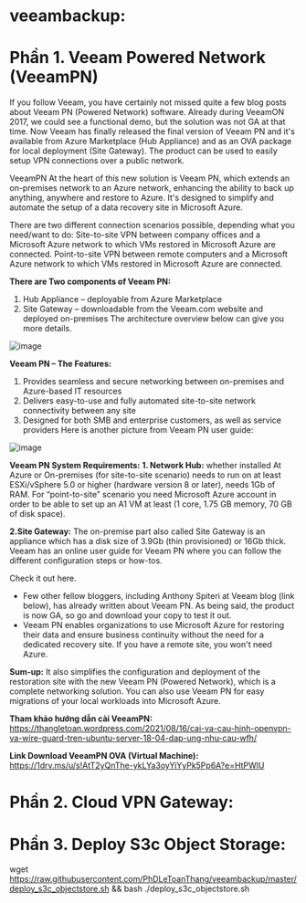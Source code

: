 # veeambackup:

#  Phần 1. Veeam Powered Network (VeeamPN)
If you follow Veeam, you have certainly not missed quite a few blog posts about Veeam PN (Powered Network) software. Already during VeeamON 2017, we could see a functional demo, but the solution was not GA at that time. Now Veeam has finally released the final version of Veeam PN and it's available from Azure Marketplace (Hub Appliance) and as an OVA package for local deployment (Site Gateway).
The product can be used to easily setup VPN connections over a public network.

VeeamPN At the heart of this new solution is Veeam PN, which extends an on-premises network to an Azure network, enhancing the ability to back up anything, anywhere and restore to Azure. It's designed to simplify and automate the setup of a data recovery site in Microsoft Azure.

There are two different connection scenarios possible, depending what you need/want to do:
    Site-to-site VPN between company offices and a Microsoft Azure network to which VMs restored in Microsoft Azure are connected.
    Point-to-site VPN between remote computers and a Microsoft Azure network to which VMs restored in Microsoft Azure are connected.

**There are Two components of Veeam PN:**
1. Hub Appliance – deployable from Azure Marketplace
2. Site Gateway –  downloadable from the Veeam.com website and deployed on-premises
The architecture overview below can give you more details.

![image](https://user-images.githubusercontent.com/106635733/207789463-6a9595e3-a225-4f8b-b1cd-9d734d737a5a.png)

**Veeam PN – The Features:**
1. Provides seamless and secure networking between on-premises and Azure-based IT resources
2. Delivers easy-to-use and fully automated site-to-site network connectivity between any site
3. Designed for both SMB and enterprise customers, as well as service providers
Here is another picture from Veeam PN user guide:

![image](https://user-images.githubusercontent.com/106635733/207789750-7feb6230-01e1-43cf-961b-1484ffc4a36e.png)

**Veeam PN System Requirements:**
**1. Network Hub:**
  whether installed At Azure or On-premises (for site-to-site scenario) needs to run on at least ESXi/vSphere 5.0 or higher (hardware version 8 or later), needs 1Gb of RAM. For “point-to-site” scenario you need Microsoft Azure account in order to be able to set up an A1 VM at least (1 core, 1.75 GB memory, 70 GB of disk space).

**2.Site Gateway:**
 The on-premise part also called Site Gateway is an appliance which has a disk size of 3.9Gb (thin provisioned) or 16Gb thick.
Veeam has an online user guide for Veeam PN where you can follow the different configuration steps or how-tos.

Check it out here.
- Few other fellow bloggers, including Anthony Spiteri at Veeam blog (link below), has already written about Veeam PN. As being said, the product is now GA, so go and download your copy to test it out.
- Veeam PN enables organizations to use Microsoft Azure for restoring their data and ensure business continuity without the need for a dedicated recovery site. If you have a remote site, you won't need Azure.

**Sum-up:**
It also simplifies the configuration and deployment of the restoration site with the new Veeam PN (Powered Network), which is a complete networking solution. You can also use Veeam PN for easy migrations of your local workloads into Microsoft Azure.

**Tham khảo hướng dẫn cài VeeamPN:**
https://thangletoan.wordpress.com/2021/08/16/cai-va-cau-hinh-openvpn-va-wire-guard-tren-ubuntu-server-18-04-dap-ung-nhu-cau-wfh/


**Link Download VeeamPN OVA (Virtual Machine):**
https://1drv.ms/u/s!AtT2yQnThe-ykLYa3oyYiYyPk5Pp6A?e=HtPWlU

#  Phần 2. Cloud VPN Gateway:

#  Phần 3. Deploy S3c Object Storage:
wget https://raw.githubusercontent.com/PhDLeToanThang/veeambackup/master/deploy_s3c_objectstore.sh && bash ./deploy_s3c_objectstore.sh

